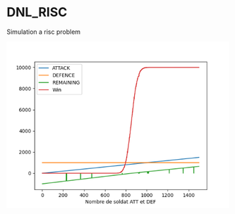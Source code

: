 # DNL_RISC
Simulation a risc problem

![Alt text](Courbe_en_fonction_de_N_ATTACK_0_to_1500.png?raw=true "Title")
